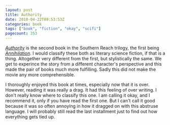 ```yaml
---
layout: post
title: Authority
date: 2018-04-22T09:53:53Z
categories: book
tags: ["book", "fiction", "okay", "scifi"]
pagecount: 353
---
```


[*Authority*][book-amaz] is the second book in the Southern Reach trilogy, the first being
[*Annihilation*](/book/2018/01/18/annihilation.html). I would classify these both as literary
science fiction, if that is a thing. Altogether very different from the first, but stylistically the
same. We get to experince the story from a different character's perspective and this made the pair
of books much more fulfilling. Sadly this did not make the movie any more comprehensible.

I thoroughly enjoyed this book at times, especially now that it is over. However, reading it was
really a drag. It had this feeling of over writing. I don't really know where to classify this one.
I am calling it okay, and I recommend it, only if you have read the first one. But I can't call it
good because it was so often annoying in how it dragged on with this abstruse language. I will
probably still read the last installment just to find out how everything gets tied up.

[book-amaz]:      https://amzn.to/2JhgNtv
